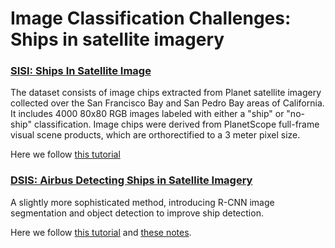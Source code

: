 # Image Classification Challenges: Ships in satellite imagery

### [SISI: Ships In Satellite Image](https://www.kaggle.com/rhammell/ships-in-satellite-imagery)
The dataset consists of image chips extracted from Planet satellite imagery collected over the San Francisco Bay and San Pedro Bay areas of California.
It includes 4000 80x80 RGB images labeled with either a "ship" or "no-ship" classification.
Image chips were derived from PlanetScope full-frame visual scene products, which are orthorectified to a 3 meter pixel size. 

Here we follow [this tutorial](https://www.kaggle.com/byrachonok/keras-for-search-ships-in-satellite-image/data)

### [DSIS: Airbus Detecting Ships in Satellite Imagery](https://www.kaggle.com/c/airbus-ship-detection/overview)
A slightly more sophisticated method, introducing R-CNN image segmentation and object detection to improve ship detection.

Here we follow [this tutorial](https://towardsdatascience.com/deep-learning-for-ship-detection-and-segmentation-71d223aca649) and [these notes](https://towardsdatascience.com/lessons-learned-from-kaggles-airbus-challenge-252e25c5efac).
